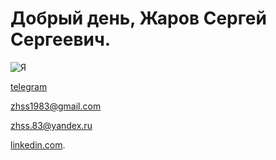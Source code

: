 # Добрый день, Жаров Сергей Сергеевич.

![Я](https://avatars.githubusercontent.com/u/83511510?v=4)

<!---
922 lЗ976lO
--->
[telegram](https://t.me/zhss_83)

zhss1983@gmail.com

zhss.83@yandex.ru

[linkedin.com](https://www.linkedin.com/in/сергей-жаров-455972229/).



<!---
- 👋 Hi, I’m @zhss1983
- 👀 I’m interested in ...
- 🌱 I’m currently learning ...
- 💞️ I’m looking to collaborate on ...
- 📫 How to reach me ...

zhss1983/zhss1983 is a ✨ special ✨ repository because its `README.md` (this file) appears on your GitHub profile.
You can click the Preview link to take a look at your changes.
--->
